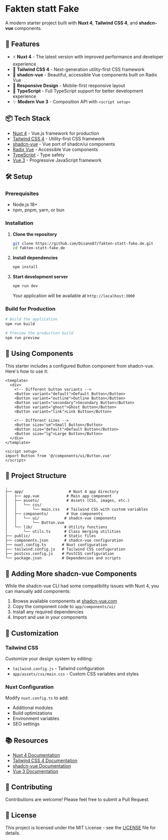 # Fakten statt Fake

A modern starter project built with **Nuxt 4**, **Tailwind CSS 4**, and **shadcn-vue** components.

## 🚀 Features

- ⚡ **Nuxt 4** - The latest version with improved performance and developer experience
- 🎨 **Tailwind CSS 4** - Next-generation utility-first CSS framework
- 🧩 **shadcn-vue** - Beautiful, accessible Vue components built on Radix Vue
- 📱 **Responsive Design** - Mobile-first responsive layout
- 🔧 **TypeScript** - Full TypeScript support for better development experience
- ✨ **Modern Vue 3** - Composition API with `<script setup>`

## 📦 Tech Stack

- [Nuxt 4](https://nuxt.com/) - Vue.js framework for production
- [Tailwind CSS 4](https://tailwindcss.com/) - Utility-first CSS framework
- [shadcn-vue](https://shadcn-vue.com/) - Vue port of shadcn/ui components
- [Radix Vue](https://radix-vue.com/) - Accessible Vue components
- [TypeScript](https://www.typescriptlang.org/) - Type safety
- [Vue 3](https://vuejs.org/) - Progressive JavaScript framework

## 🛠️ Setup

### Prerequisites

- Node.js 18+ 
- npm, pnpm, yarn, or bun

### Installation

1. **Clone the repository**
   ```bash
   git clone https://github.com/Disane87/fakten-statt-fake.de.git
   cd fakten-statt-fake.de
   ```

2. **Install dependencies**
   ```bash
   npm install
   ```

3. **Start development server**
   ```bash
   npm run dev
   ```

   Your application will be available at `http://localhost:3000`

### Build for Production

```bash
# Build the application
npm run build

# Preview the production build
npm run preview
```

## 🎨 Using Components

This starter includes a configured Button component from shadcn-vue. Here's how to use it:

```vue
<template>
  <div>
    <!-- Different button variants -->
    <Button variant="default">Default Button</Button>
    <Button variant="outline">Outline Button</Button>
    <Button variant="secondary">Secondary Button</Button>
    <Button variant="ghost">Ghost Button</Button>
    <Button variant="link">Link Button</Button>
    
    <!-- Different sizes -->
    <Button size="sm">Small Button</Button>
    <Button size="default">Default Button</Button>
    <Button size="lg">Large Button</Button>
  </div>
</template>

<script setup>
import Button from '@/components/ui/Button.vue'
</script>
```

## 📁 Project Structure

```
.
├── app/                    # Nuxt 4 app directory
│   ├── app.vue            # Main app component
│   ├── assets/            # Assets (CSS, images, etc.)
│   │   └── css/
│   │       └── main.css   # Tailwind CSS with custom variables
│   ├── components/        # Vue components
│   │   └── ui/           # shadcn-vue components
│   │       └── Button.vue
│   └── lib/              # Utility functions
│       └── utils.ts      # Class merging utilities
├── public/               # Static files
├── components.json       # shadcn-vue configuration
├── nuxt.config.ts       # Nuxt configuration
├── tailwind.config.js   # Tailwind CSS configuration
├── postcss.config.js    # PostCSS configuration
└── package.json         # Dependencies and scripts
```

## 🧩 Adding More shadcn-vue Components

While the shadcn-vue CLI had some compatibility issues with Nuxt 4, you can manually add components:

1. Browse available components at [shadcn-vue.com](https://shadcn-vue.com/)
2. Copy the component code to `app/components/ui/`
3. Install any required dependencies
4. Import and use in your components

## 🎯 Customization

### Tailwind CSS

Customize your design system by editing:
- `tailwind.config.js` - Tailwind configuration
- `app/assets/css/main.css` - Custom CSS variables and styles

### Nuxt Configuration

Modify `nuxt.config.ts` to add:
- Additional modules
- Build optimizations
- Environment variables
- SEO settings

## 📚 Resources

- [Nuxt 4 Documentation](https://nuxt.com/docs)
- [Tailwind CSS 4 Documentation](https://tailwindcss.com/docs)
- [shadcn-vue Documentation](https://shadcn-vue.com/docs)
- [Vue 3 Documentation](https://vuejs.org/guide/)

## 🤝 Contributing

Contributions are welcome! Please feel free to submit a Pull Request.

## 📄 License

This project is licensed under the MIT License - see the [LICENSE](LICENSE) file for details.
